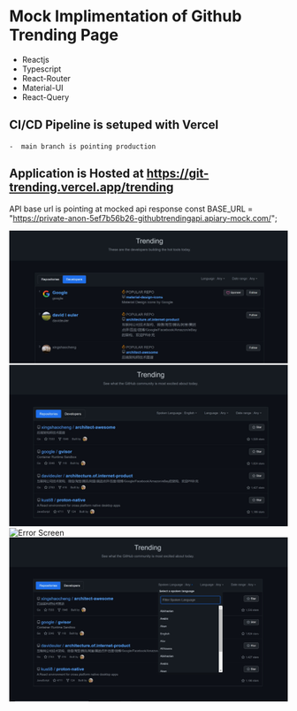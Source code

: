 # Mock Implimentation of Github Trending Page  

- Reactjs
- Typescript
- React-Router
- Material-UI
- React-Query


## CI/CD Pipeline is setuped with Vercel
    -  main branch is pointing production
## Application is Hosted at https://git-trending.vercel.app/trending

API base url is pointing at mocked api response
const BASE_URL = "https://private-anon-5ef7b56b26-githubtrendingapi.apiary-mock.com/";


![Trending Developer Screen](./docs/images/devscreen.JPG?raw=true "Trending Developer Screen ")
![Trending Repository Screen](./docs/images/repo.JPG?raw=true "Trending Repository Screen ")
![Error Screen](./docs/images/errir.JPG?raw=true "Error Screen ")
![DropDown Component](./docs/images/dropdown.JPG?raw=true "DropDown Component")
